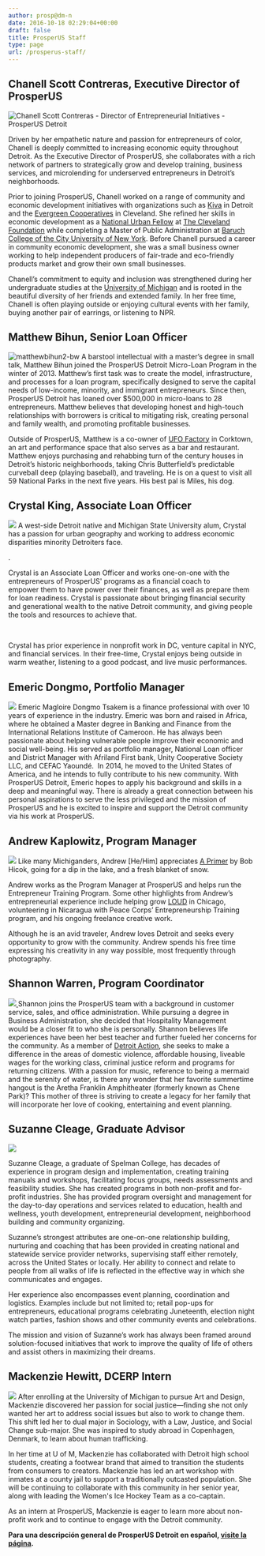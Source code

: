 ```yaml
---
author: prosp@dm-n
date: 2016-10-18 02:29:04+00:00
draft: false
title: ProsperUS Staff
type: page
url: /prosperus-staff/
---
```


## Chanell Scott Contreras, Executive Director of ProsperUS


![Chanell Scott Contreras - Director of Entrepreneurial Initiatives - ProsperUS Detroit](http://localhost:1313/wp-content/uploads/2016/10/Chanell_b-w2-e1592501785281-300x300.jpg)


Driven by her empathetic nature and passion for entrepreneurs of color, Chanell is deeply committed to increasing economic equity throughout Detroit. As the Executive Director of ProsperUS, she collaborates with a rich network of partners to strategically grow and develop training, business services, and microlending for underserved entrepreneurs in Detroit’s neighborhoods.

Prior to joining ProsperUS, Chanell worked on a range of community and economic development initiatives with organizations such as [Kiva](https://nam12.safelinks.protection.outlook.com/?url=https%3A%2F%2Fwww.kiva.org%2F&data=02%7C01%7Cakaplowitz%40swsol.org%7C03a32b7b4abe4fe3aee408d8236ea7ee%7Cecdd61640dbd4227b0986de8e52525ca%7C0%7C0%7C637298305454791646&sdata=d3tS5fmCIgQGSpbQifl0NnhkafM2%2BoLG%2BC5Qph7luJk%3D&reserved=0) in Detroit and the [Evergreen Cooperatives](https://nam12.safelinks.protection.outlook.com/?url=http%3A%2F%2Fwww.evgoh.com%2F&data=02%7C01%7Cakaplowitz%40swsol.org%7C03a32b7b4abe4fe3aee408d8236ea7ee%7Cecdd61640dbd4227b0986de8e52525ca%7C0%7C0%7C637298305454801602&sdata=SvohKnMzdwFfAl%2Bn%2FVu9sUNAjTazvC4LB7HGjCnLC2s%3D&reserved=0) in Cleveland. She refined her skills in economic development as a [National Urban Fellow](https://nam12.safelinks.protection.outlook.com/?url=http%3A%2F%2Fwww.nuf.org%2F&data=02%7C01%7Cakaplowitz%40swsol.org%7C03a32b7b4abe4fe3aee408d8236ea7ee%7Cecdd61640dbd4227b0986de8e52525ca%7C0%7C0%7C637298305454801602&sdata=tVGKPjHQQHib6FyXSsE4d8cXWghvYSAR0x9OJpbnbrU%3D&reserved=0) at [The Cleveland Foundation](https://nam12.safelinks.protection.outlook.com/?url=https%3A%2F%2Fwww.clevelandfoundation.org%2F&data=02%7C01%7Cakaplowitz%40swsol.org%7C03a32b7b4abe4fe3aee408d8236ea7ee%7Cecdd61640dbd4227b0986de8e52525ca%7C0%7C0%7C637298305454811557&sdata=JBEHIiBbFjOf2%2B5XGrJxpVfh20B9JfKKQhiKzFydRkw%3D&reserved=0) while completing a Master of Public Administration at [Baruch College of the City University of New York](https://nam12.safelinks.protection.outlook.com/?url=http%3A%2F%2Fwww.baruch.cuny.edu%2F&data=02%7C01%7Cakaplowitz%40swsol.org%7C03a32b7b4abe4fe3aee408d8236ea7ee%7Cecdd61640dbd4227b0986de8e52525ca%7C0%7C0%7C637298305454811557&sdata=stz%2FomZBqZ4R%2BOXDv1erXTVm%2FIfQ3cagc%2FIAgtTcTEA%3D&reserved=0). Before Chanell pursued a career in community economic development, she was a small business owner working to help independent producers of fair-trade and eco-friendly products market and grow their own small businesses.

Chanell’s commitment to equity and inclusion was strengthened during her undergraduate studies at the [University of Michigan](https://nam12.safelinks.protection.outlook.com/?url=https%3A%2F%2Fwww.umich.edu%2F&data=02%7C01%7Cakaplowitz%40swsol.org%7C03a32b7b4abe4fe3aee408d8236ea7ee%7Cecdd61640dbd4227b0986de8e52525ca%7C0%7C0%7C637298305454821513&sdata=sBIk%2BFfe2wckESu8%2FcEv9ipmYjyaiW2j3nkSUDvoOzs%3D&reserved=0) and is rooted in the beautiful diversity of her friends and extended family. In her free time, Chanell is often playing outside or enjoying cultural events with her family, buying another pair of earrings, or listening to NPR.












## Matthew Bihun, Senior Loan Officer


![matthewbihun2-bw](http://localhost:1313/wp-content/uploads/2016/10/MatthewBihun2-bw-e1592501835260-300x300.jpg)
A barstool intellectual with a master’s degree in small talk, Matthew Bihun joined the ProsperUS Detroit Micro-Loan Program in the winter of 2013. Matthew’s first task was to create the model, infrastructure, and processes for a loan program, specifically designed to serve the capital needs of low-income, minority, and immigrant entrepreneurs. Since then, ProsperUS Detroit has loaned over $500,000 in micro-loans to 28 entrepreneurs. Matthew believes that developing honest and high-touch relationships with borrowers is critical to mitigating risk, creating personal and family wealth, and promoting profitable businesses.

Outside of ProsperUS, Matthew is a co-owner of [UFO Factory](http://ufofactory.com/) in Corktown, an art and performance space that also serves as a bar and restaurant. Matthew enjoys purchasing and rehabbing turn of the century houses in Detroit’s historic neighborhoods, taking Chris Butterfield’s predictable curveball deep (playing baseball), and traveling. He is on a quest to visit all 59 National Parks in the next five years. His best pal is Miles, his dog.
















## Crystal King, Associate Loan Officer





![](http://localhost:1313/wp-content/uploads/2020/06/CKINGbw1-e1592503302503-300x300.jpg)
A west-side Detroit native and Michigan State University alum, Crystal has a passion for urban geography and working to address economic disparities minority Detroiters face.




.




Crystal is an Associate Loan Officer and works one-on-one with the entrepreneurs of ProsperUS' programs as a financial coach to empower them to have power over their finances, as well as prepare them for loan readiness. Crystal is passionate about bringing financial security and generational wealth to the native Detroit community, and giving people the tools and resources to achieve that.  




 




Crystal has prior experience in nonprofit work in DC, venture capital in NYC, and financial services. In their free-time, Crystal enjoys being outside in warm weather, listening to a good podcast, and live music performances.















## Emeric Dongmo, Portfolio Manager


![](http://localhost:1313/wp-content/uploads/2020/02/thumbnail_20200214_101637-e1592502164848.jpg)
Emeric Magloire Dongmo Tsakem is a finance professional with over 10 years of experience in the industry. Emeric was born and raised in Africa, where he obtained a Master degree in Banking and Finance from the International Relations Institute of Cameroon. He has always been passionate about helping vulnerable people improve their economic and social well-being. His served as portfolio manager, National Loan officer and District Manager with Afriland First bank, Unity Cooperative Society LLC, and CEFAC Yaoundé.  In 2014, he moved to the United States of America, and he intends to fully contribute to his new community. With ProsperUS Detroit, Emeric hopes to apply his background and skills in a deep and meaningful way. There is already a great connection between his personal aspirations to serve the less privileged and the mission of ProsperUS and he is excited to inspire and support the Detroit community via his work at ProsperUS.














## Andrew Kaplowitz, Program Manager


![](http://localhost:1313/wp-content/uploads/2019/08/AK-Headshot-e1592502331782-300x300.jpg)
Like many Michiganders, Andrew [He/Him] appreciates [A Primer](https://www.newyorker.com/magazine/2008/05/19/a-primer) by Bob Hicok, going for a dip in the lake, and a fresh blanket of snow.

Andrew works as the Program Manager at ProsperUS and helps run the Entrepreneur Training Program. Some other highlights from Andrew’s entrepreneurial experience include helping grow [LOUD](http://loud.global/) in Chicago, volunteering in Nicaragua with Peace Corps’ Entrepreneurship Training program, and his ongoing freelance creative work.

Although he is an avid traveler, Andrew loves Detroit and seeks every opportunity to grow with the community. Andrew spends his free time expressing his creativity in any way possible, most frequently through photography.












## Shannon Warren, Program Coordinator


[![](http://localhost:1313/wp-content/uploads/2020/10/IMG_8723.jpg)
](http://localhost:1313/wp-content/uploads/2020/10/IMG_8723.jpg)Shannon joins the ProsperUS team with a background in customer service, sales, and office administration. While pursuing a degree in Business Administration, she decided that Hospitality Management would be a closer fit to who she is personally. Shannon believes life experiences have been her best teacher and further fueled her concerns for the community. As a member of [Detroit Action](https://detroitaction.org), she seeks to make a difference in the areas of domestic violence, affordable housing, liveable wages for the working class, criminal justice reform and programs for returning citizens. With a passion for music, reference to being a mermaid and the serenity of water, is there any wonder that her favorite summertime hangout is the Aretha Franklin Amphitheater (formerly known as Chene Park)? This mother of three is striving to create a legacy for her family that will incorporate her love of cooking, entertaining and event planning.


















## Suzanne Cleage, Graduate Advisor




[![](http://localhost:1313/wp-content/uploads/2020/10/1-2.png)
](http://localhost:1313/wp-content/uploads/2020/10/1-2.png)

Suzanne Cleage, a graduate of Spelman College, has decades of experience in program design and implementation, creating training manuals and workshops, facilitating focus groups, needs assessments and feasibility studies. She has created programs in both non-profit and for-profit industries. She has provided program oversight and management for the day-to-day operations and services related to education, health and wellness, youth development, entrepreneurial development, neighborhood building and community organizing.

Suzanne’s strongest attributes are one-on-one relationship building, nurturing and coaching that has been provided in creating national and statewide service provider networks, supervising staff either remotely, across the United States or locally. Her ability to connect and relate to people from all walks of life is reflected in the effective way in which she communicates and engages.

Her experience also encompasses event planning, coordination and logistics. Examples include but not limited to; retail pop-ups for entrepreneurs, educational programs celebrating Juneteenth, election night watch parties, fashion shows and other community events and celebrations.

The mission and vision of Suzanne’s work has always been framed around solution-focused initiatives that work to improve the quality of life of others and assist others in maximizing their dreams.
















## Mackenzie Hewitt, DCERP Intern


![](http://localhost:1313/wp-content/uploads/2020/06/IMG_E6408-e1592502811329-300x300.jpg)
After enrolling at the University of Michigan to pursue Art and Design, Mackenzie discovered her passion for social justice—finding she not only wanted her art to address social issues but also to work to change them. This shift led her to dual major in Sociology, with a Law, Justice, and Social Change sub-major. She was inspired to study abroad in Copenhagen, Denmark, to learn about human trafficking.

In her time at U of M, Mackenzie has collaborated with Detroit high school students, creating a footwear brand that aimed to transition the students from consumers to creators. Mackenzie has led an art workshop with inmates at a county jail to support a traditionally outcasted population. She will be continuing to collaborate with this community in her senior year, along with leading the Women's Ice Hockey Team as a co-captain.

As an intern at ProsperUS, Mackenzie is eager to learn more about non-profit work and to continue to engage with the Detroit community.











**Para una descripción general de ProsperUS Detroit en español, [visite la página](http://localhost:1313/informacion-en-espanol/).**
